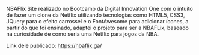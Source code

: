 NBAFlix
Site realizado no Bootcamp da Digital Innovation One com o intuito de fazer um clone da Netflix utilizando tecnologias como HTML5, CSS3, JQuery para o efeito carrossel e o FontAwesome para adicionar ícones, a partir do que foi ensinado, adaptei o projeto para ser a NBAFLix, baseado na curiosidade de como seria uma Netflix para jogos da NBA.

Link dele publicado: https://nbaflix.ga/
